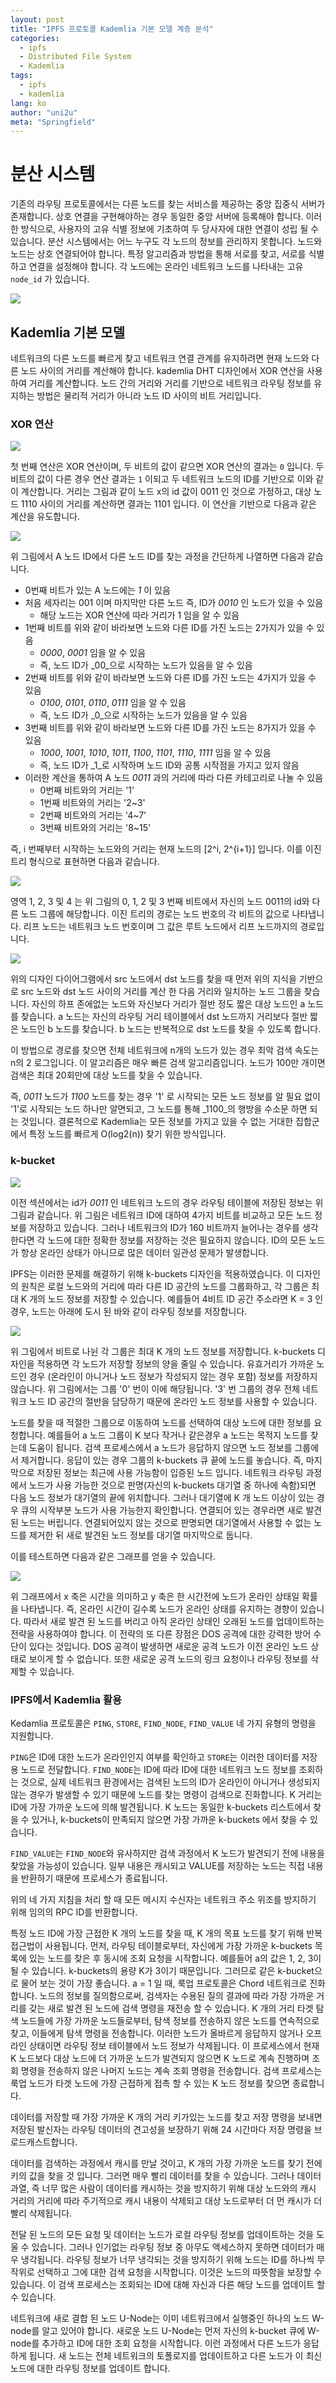```yaml
---
layout: post
title: "IPFS 프로토콜 Kademlia 기본 모델 계층 분석"
categories:
  - ipfs
  - Distributed File System
  - Kademlia
tags:
  - ipfs
  - kademlia
lang: ko
author: "uni2u"
meta: "Springfield"
---
```


# 분산 시스템

기존의 라우팅 프로토콜에서는 다른 노드를 찾는 서비스를 제공하는 중앙 집중식 서버가 존재합니다. 상호 연결을 구현해야하는 경우 동일한 중앙 서버에 등록해야 합니다. 이러한 방식으로, 사용자의 고유 식별 정보에 기초하여 두 당사자에 대한 연결이 성립 될 수있습니다. 분산 시스템에서는 어느 누구도 각 노드의 정보를 관리하지 못합니다. 노드와 노드는 상호 연결되어야 합니다. 특정 알고리즘과 방법을 통해 서로를 찾고, 서로를 식별하고 연결을 설정해야 합니다. 각 노드에는 온라인 네트워크 노드를 나타내는 고유 `node_id` 가 있습니다.

![](/images/ipfs_kademlia_01.png)

## Kademlia 기본 모델

네트워크의 다른 노드를 빠르게 찾고 네트워크 연결 관계를 유지하려면 현재 노드와 다른 노드 사이의 거리를 계산해야 합니다. kademlia DHT 디자인에서  XOR 연산을 사용하여 거리를 계산합니다. 노드 간의 거리와 거리를 기반으로 네트워크 라우팅 정보를 유지하는 방법은 물리적 거리가 아니라 노드 ID 사이의 비트 거리입니다.

### XOR 연산

![](/images/ipfs_kademlia_02.png)

첫 번째 연산은 XOR 연산이며, 두 비트의 값이 같으면 XOR 연산의 결과는 `0` 입니다. 두 비트의 값이 다른 경우 연산 결과는 `1` 이되고 두 네트워크 노드의 ID를 기반으로 이와 같이 계산합니다. 거리는 그림과 같이 노드 x의 id 값이 0011 인 것으로 가정하고, 대상 노드 1110 사이의 거리를 계산하면 결과는 1101 입니다. 이 연산을 기반으로 다음과 같은 계산을 유도합니다.

![](/images/ipfs_kademlia_03.png)

위 그림에서 A 노드 ID에서 다른 노드 ID를 찾는 과정을 간단하게 나열하면 다음과 같습니다.

- 0번째 비트가 있는 A 노드에는 _1_ 이 있음
- 처음 세자리는 001 이며 마지막만 다른 노드 즉, ID가 _0010_ 인 노드가 있을 수 있음
  - 해당 노드는 XOR 연산에 따라 거리가 1 임을 알 수 있음
- 1번째 비트를 위와 같이 바라보면 노드와 다른 ID를 가진 노드는 2가지가 있을 수 있음
  - _0000_, _0001_ 임을 알 수 있음
  - 즉, 노드 ID가 _00_으로 시작하는 노드가 있음을 알 수 있음
- 2번째 비트를 위와 같이 바라보면 노드와 다른 ID를 가진 노드는 4가지가 있을 수 있음
  - _0100_, _0101_, _0110_, _0111_ 임을 알 수 있음
  - 즉, 노드 ID가 _0_으로 시작하는 노드가 있음을 알 수 있음
- 3번째 비트를 위와 같이 바라보면 노드와 다른 ID를 가진 노드는 8가지가 있을 수 있음
  - _1000_, _1001_, _1010_, _1011_, _1100_, _1101_, _1110_, _1111_ 임을 알 수 있음
  - 즉, 노드 ID가 _1_로 시작하며 노드 ID와 공통 시작점을 가지고 있지 않음
- 이러한 계산을 통하여 A 노드 _0011_ 과의 거리에 따라 다른 카테고리로 나눌 수 있음
  - 0번째 비트와의 거리는 '1'
  - 1번째 비트와의 거리는 '2~3'
  - 2번째 비트와의 거리는 '4~7'
  - 3번째 비트와의 거리는 '8~15'

즉, i 번째부터 시작하는 노드와의 거리는 현재 노드의 [2^i, 2^{i+1}] 입니다. 이를 이진트리 형식으로 표현하면 다음과 같습니다.

![](/images/ipfs_kademlia_04.png)

영역 1, 2, 3 및 4 는 위 그림의 0, 1, 2 및 3 번째 비트에서 자신의 노드 0011의 id와 다른 노드 그룹에 해당합니다. 이진 트리의 경로는 노드 번호의 각 비트의 값으로 나타냅니다. 리프 노드는 네트워크 노드 번호이며 그 값은 루트 노드에서 리프 노드까지의 경로입니다.

![](/images/ipfs_kademlia_05.png)

위의 디자인 다이어그램에서 src 노드에서 dst 노드를 찾을 때 먼저 위의 지식을 기반으로 src 노드와 dst 노드 사이의 거리를 계산 한 다음 거리와 일치하는 노드 그룹을 찾습니다. 자신의 하프 존에없는 노드와 자신보다 거리가 절반 정도 짧은 대상 노드인 a 노드를 찾습니다. a 노드는 자신의 라우팅 거리 테이블에서 dst 노드까지 거리보다 절반 짧은 노드인 b 노드를 찾습니다. b 노드는 반복적으로 dst 노드를 찾을 수 있도록 합니다.

이 방법으로 경로를 찾으면 전체 네트워크에 n개의 노드가 있는 경우 최악 검색 속도는 n의 2 로그입니다. 이 알고리즘은 매우 빠른 검색 알고리즘입니다. 노드가 100만 개이면 검색은 최대 20회만에 대상 노드를 찾을 수 있습니다.

즉, _0011_ 노드가 _1100_ 노드를 찾는 경우 '1' 로 시작되는 모든 노드 정보를 알 필요 없이 '1'로 시작되는 노드 하나만 알면되고, 그 노드를 통해 _1100_의 행방을 수소문 하면 되는 것입니다. 결론적으로 Kademlia는 모든 정보를 가지고 있을 수 없는 거대한 집합군에서 특정 노드를 빠르게 O(log2(n)) 찾기 위한 방식입니다. 

### k-bucket

![](/images/ipfs_kademlia_06.png)

이전 섹션에서는 id가 _0011_ 인 네트워크 노드의 경우 라우팅 테이블에 저장된 정보는 위 그림과 같습니다. 위 그림은 네트워크 ID에 대하여 4가지 비트를 비교하고 모든 노드 정보를 저장하고 있습니다. 그러나 네트워크의 ID가 160 비트까지 늘어나는 경우를 생각한다면 각 노드에 대한 정확한 정보를 저장하는 것은 필요하지 않습니다. ID의 모든 노드가 항상 온라인 상태가 아니므로 많은 데이터 일관성 문제가 발생합니다.

IPFS는 이러한 문제를 해결하기 위해 k-buckets 디자인을 적용하였습니다. 이 디자인의 원칙은 로컬 노드와의 거리에 따라 다른 ID 공간의 노드를 그룹화하고, 각 그룹은 최대 K 개의 노드 정보를 저장할 수 있습니다. 예를들어 4비트 ID 공간 주소라면 K = 3 인 경우, 노드는 아래에 도시 된 바와 같이 라우팅 정보를 저장합니다.

![](/images/ipfs_kademlia_07.png)

위 그림에서 비트로 나뉜 각 그룹은 최대 K 개의 노드 정보를 저장합니다. k-buckets 디자인을 적용하면 각 노드가 저장할 정보의 양을 줄일 수 있습니다. 유효거리가 가까운 노드인 경우 (온라인이 아니거나 노드 정보가 작성되지 않는 경우 포함) 정보를 저장하지 않습니다. 위 그림에서는 그룹 '0' 번이 이에 해당됩니다. '3' 번 그룹의 경우 전체 네트워크 노드 ID 공간의 절반을 담당하기 때문에 온라인 노드 정보를 사용할 수 있습니다.

노드를 찾을 때 적절한 그룹으로 이동하여 노드를 선택하여 대상 노드에 대한 정보를 요청합니다. 예를들어 a 노드 그룹이 K 보다 작거나 같은경우 a 노드는 목적지 노드를 찾는데 도움이 됩니다. 검색 프로세스에서 a 노드가 응답하지 않으면 노드 정보를 그룹에서 제거합니다. 응답이 있는 경우 그룹의 k-buckets 큐 끝에 노드를 놓습니다. 즉, 마지막으로 저장된 정보는 최근에 사용 가능함이 입증된 노드 입니다. 네트워크 라우팅 과정에서 노드가 사용 가능한 것으로 판명(자신의 k-buckets 대기열 중 하나에 속함)되면 다음 노드 정보가 대기열의 끝에 위치합니다. 그러나 대기열에 K 개 노드 이상이 있는 경우 큐의 시작부분 노드가 사용 가능한지 확인합니다. 연결되어 있는 경우라면 새로 발견된 노드는 버립니다. 연결되어있지 않는 것으로 판명되면 대기열에서 사용할 수 없는 노드를 제거한 뒤 새로 발견된 노드 정보를 대기열 마지막으로 둡니다.

이를 테스트하면 다음과 같은 그래프를 얻을 수 있습니다.

![](https://upload-images.jianshu.io/upload_images/3163404-c41fc280a99bf89b?imageMogr2/auto-orient/strip%7CimageView2/2/w/640/format/webp)

위 그래프에서 x 축은 시간을 의미하고 y 축은 한 시간전에 노드가 온라인 상태일 확률을 나타냅니다. 즉, 온라인 시간이 길수록 노드가 온라인 상태를 유지하는 경향이 있습니다. 따라서 새로 발견 된 노드를 버리고 아직 온라인 상태인 오래된 노드를 업데이트하는 전략을 사용하여야 합니다. 이 전략의 또 다른 장점은 DOS 공격에 대한 강력한 방어 수단이 있다는 것입니다. DOS 공격이 발생하면 새로운 공격 노드가 이전 온라인 노드 상태로 보이게 할 수 없습니다. 또한 새로운 공격 노드의 링크 요청이나 라우팅 정보를 삭제할 수 있습니다.

### IPFS에서 Kademlia 활용

Kedamlia 프로토콜은 `PING`, `STORE`, `FIND_NODE`, `FIND_VALUE` 네 가지 유형의 명령을 지원합니다.

`PING`은 ID에 대한 노드가 온라인인지 여부를 확인하고 `STORE`는 이러한 데이터를 저장 용 노드로 전달합니다. `FIND_NODE`는 ID에 따라 ID에 대한 네트워크 노드 정보를 조회하는 것으로, 실제 네트워크 환경에서는 검색된 노드의 ID가 온라인이 아니거나 생성되지 않는 경우가 발생할 수 있기 때문에 노드를 찾는 명령이 검색으로 진화합니다. K 거리는 ID에 가장 가까운 노드에 의해 발견됩니다. K 노드는 동일한 k-buckets 리스트에서 찾을 수 있거나, k-buckets이 만족되지 않으면 가장 가까운 k-buckets 에서 찾을 수 있습니다.

`FIND_VALUE`는 `FIND_NODE`와 유사하지만 검색 과정에서 K 노드가 발견되기 전에 내용을 찾았을 가능성이 있습니다. 일부 내용은 캐시되고 VALUE를 저장하는 노드는 직접 내용을 반환하기 때문에 프로세스가 종료됩니다.

위의 네 가지 지침을 처리 할 때 모든 메시지 수신자는 네트워크 주소 위조를 방지하기 위해 임의의 RPC ID를 반환합니다.

특정 노드 ID에 가장 근접한 K 개의 노드를 찾을 때, K 개의 목표 노드를 찾기 위해 반복 접근법이 사용됩니다. 먼저, 라우팅 테이블로부터, 자신에게 가장 가까운 k-buckets 목록에 있는 노드를 찾은 후 동시에 조회 요청을 시작합니다. 예를들어 a의 값은 1, 2, 3이 될 수 있습니다. k-buckets의 용량 K가 3이기 때문입니다. 그러므로 같은 k-bucket으로 물어 보는 것이 가장 좋습니다. a = 1 일 때, 룩업 프로토콜은 Chord 네트워크로 진화합니다. 노드의 정보를 질의함으로써, 검색자는 수용된 질의 결과에 따라 가장 가까운 거리를 갖는 새로 발견 된 노드에 검색 명령을 재전송 할 수 있습니다. K 개의 거리 타겟 탐색 노드들에 가장 가까운 노드들로부터, 탐색 정보를 전송하지 않은 노드를 연속적으로 찾고, 이들에게 탐색 명령을 전송합니다. 이러한 노드가 올바르게 응답하지 않거나 오프라인 상태이면 라우팅 정보 테이블에서 노드 정보가 삭제됩니다. 이 프로세스에서 현재 K 노드보다 대상 노드에 더 가까운 노드가 발견되지 않으면 K 노드로 계속 진행하며 조회 명령을 전송하지 않은 나머지 노드는 계속 조회 명령을 전송합니다. 검색 프로세스는 룩업 노드가 타겟 노드에 가장 근접하게 접촉 할 수 있는 K 노드 정보를 찾으면 종료합니다.

데이터를 저장할 때 가장 가까운 K 개의 거리 키가있는 노드를 찾고 저장 명령을 보내면 저장된 발신자는 라우팅 데이터의 견고성을 보장하기 위해 24 시간마다 저장 명령을 브로드캐스트합니다.

데이터를 검색하는 과정에서 캐시를 만날 것이고, K 개의 가장 가까운 노드를 찾기 전에 키의 값을 찾을 것 입니다. 그러면 매우 빨리 데이터를 찾을 수 있습니다. 그러나 데이터 과열, 즉 너무 많은 사람이 데이터를 캐시하는 것을 방지하기 위해 대상 노드와의 캐시 거리의 거리에 따라 주기적으로 캐시 내용이 삭제되고 대상 노드로부터 더 먼 캐시가 더 빨리 삭제됩니다.

전달 된 노드의 모든 요청 및 데이터는 노드가 로컬 라우팅 정보를 업데이트하는 것을 도울 수 있습니다. 그러나 인기없는 라우팅 정보 중 아무도 액세스하지 못하면 데이터가 매우 냉각됩니다. 라우팅 정보가 너무 냉각되는 것을 방지하기 위해 노드는 ID를 하나씩 무작위로 선택하고 그에 대한 검색 요청을 시작합니다. 이것은 노드의 따뜻함을 보장할 수 있습니다. 이 검색 프로세스는 조회되는 ID에 대해 자신과 다른 해당 노드를 업데이트 할 수 있습니다.

네트워크에 새로 결합 된 노드 U-Node는 이미 네트워크에서 실행중인 하나의 노드 W-node를 알고 있어야 합니다. 새로운 노드 U-Node는 먼저 자신의 k-bucket 큐에 W-node를 추가하고 ID에 대한 조회 요청을 시작합니다. 이런 과정에서 다른 노드가 응답하게 됩니다. 새 노드는 전체 네트워크의 토폴로지를 업데이트하고 다른 노드가 이 최신 노드에 대한 라우팅 정보를 업데이트 합니다.

